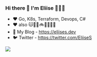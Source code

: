 ### Hi there 👋 I'm Eliise 👩‍💻🌔

<!--
**EliiseS/EliiseS** is a ✨ _special_ ✨ repository because its `README.md` (this file) appears on your GitHub profile.

Here are some ideas to get you started:

- 🔭 I’m currently working on ...
- 🌱 I’m currently learning ...
- 👯 I’m looking to collaborate on ...
- 🤔 I’m looking for help with ...
- 💬 Ask me about ...
- 📫 How to reach me: ...
- 😄 Pronouns: ...
- ⚡ Fun fact: ...
-->

- ❤ Go, K8s, Terraform, Devops, C#
- ❤ also 🐱🍫🌿🚲🚡🌲🌄🍜
- 📝 My Blog - https://eliises.dev  
- 🐦 Twitter - https://twitter.com/EliiseS

![](https://github-readme-stats-eliises.vercel.app/api?username=eliises&show_icons=true&theme=cobalt2&user=eliise)
